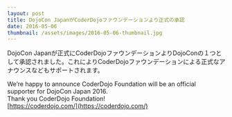 ```yaml
---
layout: post
title: DojoCon JapanがCoderDojoファウンデーションより正式の承認
date: 2016-05-06
thumbnail: /assets/images/2016-05-06-thumbnail.jpg
---
```

DojoCon Japanが正式にCoderDojoファウンデーションよりDojoConの１つとして承認されました。これによりCoderDojoファウンデーションによる正式なアナウンスなどもサポートされます。  

We’re happy to announce CoderDojo Foundation will be an official supporter for DojoCon Japan 2016.  
Thank you CoderDojo Foundation!  
[https://coderdojo.com/](https://coderdojo.com/)
